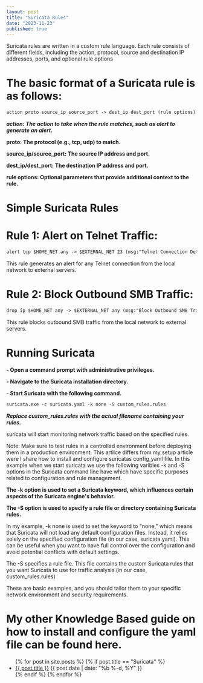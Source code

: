 ```yaml
---
layout: post
title: "Suricata Rules"
date: "2023-11-23"
published: true
---
```


Suricata rules are written in a custom rule language. Each rule consists of different fields, including the action, protocol, source and destination IP addresses, ports, and optional rule options

# The basic format of a Suricata rule is as follows:

```markdown
action proto source_ip source_port -> dest_ip dest_port (rule options)
```

***action: The action to take when the rule matches, such as alert to generate an alert.***

**proto: The protocol (e.g., tcp, udp) to match.**

**source_ip/source_port: The source IP address and port.**

**dest_ip/dest_port: The destination IP address and port.**

**rule options: Optional parameters that provide additional context to the rule.**

# Simple Suricata Rules

# Rule 1: Alert on Telnet Traffic:

```markdown
alert tcp $HOME_NET any -> $EXTERNAL_NET 23 (msg:"Telnet Connection Detected"; sid:1000001;)
```

This rule generates an alert for any Telnet connection from the local network to external servers.

# Rule 2: Block Outbound SMB Traffic:

```markdown
drop ip $HOME_NET any -> $EXTERNAL_NET any (msg:"Block Outbound SMB Traffic"; flow:to_server,established; content:"|FF|SMB"; sid:1000002;)
```

This rule blocks outbound SMB traffic from the local network to external servers.

# Running Suricata

**- Open a command prompt with administrative privileges.**

**- Navigate to the Suricata installation directory.**

**- Start Suricata with the following command.**

```markdown
suricata.exe -c suricata.yaml -k none -S custom_rules.rules
```


***Replace custom_rules.rules with the actual filename containing your rules.***

suricata will start monitoring network traffic based on the specified rules.

Note: Make sure to test rules in a controlled environment before deploying them in a production environment. This artilce differs from my setup article were I share how to install and configure suricatas config_yaml file. In this example when we start suricata we use the following varibles -k and -S options in the Suricata command line have which have specific purposes related to configuration and rule management.

**The -k option is used to set a Suricata keyword, which influences certain aspects of the Suricata engine's behavior.**

**The -S option is used to specify a rule file or directory containing Suricata rules.**

 In my example, -k none is used to set the keyword to "none," which means that Suricata will not load any default configuration files. Instead, it relies solely on the specified configuration file (in our case, suricata.yaml). This can be useful when you want to have full control over the configuration and avoid potential conflicts with default settings.

The -S specifies a rule file. This file contains the custom Suricata rules that you want Suricata to use for traffic analysis.(in our case, custom_rules.rules)

These are basic examples, and you should tailor them to your specific network environment and security requirements.

# My other Knowledge Based guide on how to install and configure the yaml file can be found here.

<ul class="article-card">
  {% for post in site.posts %}
    {% if post.title == "Suricata" %}
      <li>
        <a href="{{ post.url }}" class="article-list">{{ post.title }}</a>
        <span class="post-meta article-meta">{{ post.date | date: "%b %-d, %Y" }}</span>
      </li>
    {% endif %}
  {% endfor %}
</ul>
